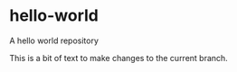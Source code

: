 # hello-world
A hello world repository

This is a bit of text to make changes to the current branch.
